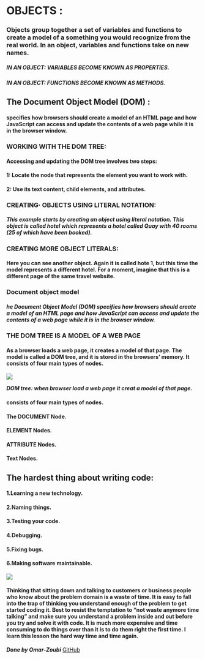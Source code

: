 # OBJECTS :
### Objects group together a set of variables and functions to create a model of a something you would recognize from the real world. In an object, variables and functions take on new names.

##### IN AN OBJECT: VARIABLES BECOME KNOWN AS PROPERTIES.
##### IN AN OBJECT: FUNCTIONS BECOME KNOWN AS METHODS.
## The Document Object Model (DOM) :
#### specifies how browsers should create a model of an HTML page and how JavaScript can access and update the contents of a web page while it is in the browser window.

### WORKING WITH THE DOM TREE:
#### Accessing and updating the DOM tree involves two steps:
#### 1: Locate the node that represents the element you want to work with.
#### 2: Use its text content, child elements, and attributes.

### CREATING· OBJECTS USING LITERAL NOTATION:
##### This example starts by creating an object using literal notation. This object is called hotel which represents a hotel called Quay with 40 rooms (25 of which have been booked).

### CREATING MORE OBJECT LITERALS:
#### Here you can see another object. Again it is called hote 1, but this time the model represents a different hotel. For a moment, imagine that this is a different page of the same travel website.

### Document object model
##### he Document Object Model (DOM) specifies how browsers should create a model of an HTML page and how JavaScript can access and update the contents of a web page while it is in the browser window.

### THE DOM TREE IS A MODEL OF A WEB PAGE
#### As a browser loads a web page, it creates a model of that page. The model is called a DOM tree, and it is stored in the browsers’ memory. It consists of four main types of nodes.
![](https://snipcademy.com/img/articles/javascript-document-object-model/dom.svg)

***DOM tree: when browser load a web page it creat a model of that page.***

#### consists of four main types of nodes.

#### The DOCUMENT Node.
#### ELEMENT Nodes.
#### ATTRIBUTE Nodes.
#### Text Nodes.

## The hardest thing about writing code:
#### 1.Learning a new technology.
#### 2.Naming things.
#### 3.Testing your code.
#### 4.Debugging.
#### 5.Fixing bugs.
#### 6.Making software maintainable.

![](https://media-exp1.licdn.com/dms/image/C4E12AQF7oX-1aGL55A/article-inline_image-shrink_1000_1488/0/1520194153581?e=1616025600&v=beta&t=E6VCWfP214TE4WsZ8nfVLZO_rc7iZIpyFaZny1cNW7s)

#### Thinking that sitting down and talking to customers or business people who know about the problem domain is a waste of time. It is easy to fall into the trap of thinking you understand enough of the problem to get started coding it.  Best to resist the temptation to “not waste anymore time talking” and make sure you understand a problem inside and out before you try and solve it with code.  It is much more expensive and time consuming to do things over than it is to do them right the first time.  I learn this lesson the hard way time and time again.


***Done by Omar-Zoubi***
 [GitHub](https://github.com/Omar-zoubi)